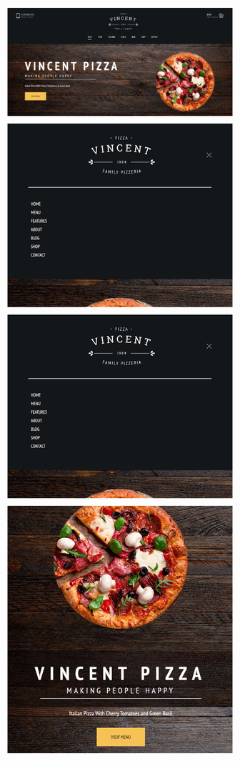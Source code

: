 ![First Card](./screenshots/screen1.png)

   

   ![Your Image](./screenshots/screen2.png) <p align="center"> <img src="./screenshots/screen2.png" alt="Your Image" /> </p>

   ![Second Card](./screenshots/screen3.png)
